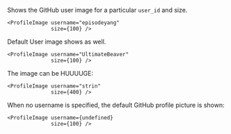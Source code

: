 Shows the GitHub user image for a particular `user_id` and size.

```example
<ProfileImage username="episodeyang"
              size={100} />
```

Default User image shows as well.
```example
<ProfileImage username="UltimateBeaver"
              size={100} />
```

The image can be HUUUUGE:
```example
<ProfileImage username="strin"
              size={400} />
```

When no username is specified, the default GitHub profile picture is shown:
```example
<ProfileImage username={undefined}
              size={100} />
```


